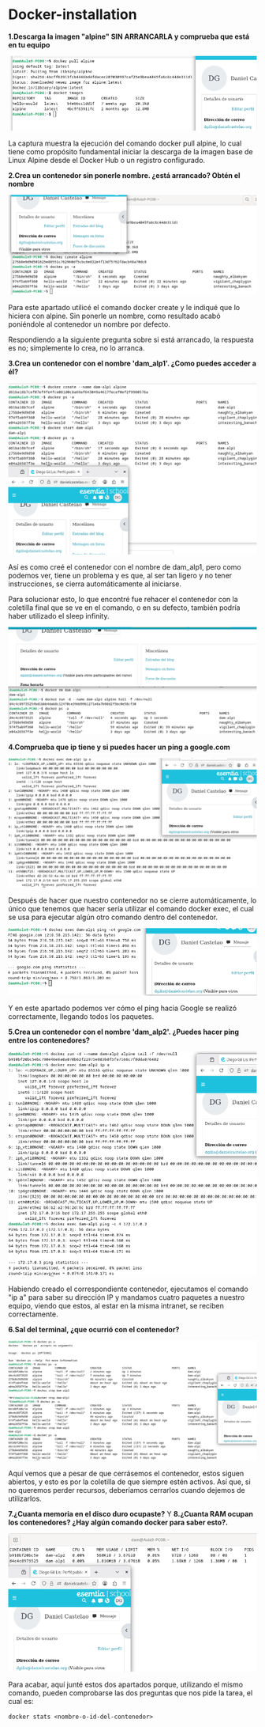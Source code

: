 # Docker-installation

**1.Descarga la imagen "alpine" SIN ARRANCARLA y comprueba que está en tu equipo**

![alt text](https://github.com/Diego5RG-dev/Docker-installation/blob/main/recursos-Docker/primera.png)

La captura muestra la ejecución del comando docker pull alpine, lo cual tiene como propósito fundamental iniciar la descarga de la imagen base de Linux Alpine desde el Docker Hub o un registro configurado.

**2.Crea un contenedor sin ponerle nombre. ¿está arrancado? Obtén el nombre**

![alt text](https://github.com/Diego5RG-dev/Docker-installation/blob/main/recursos-Docker/segunda.png)

Para este apartado utilicé el comando docker create y le indiqué que lo hiciera con alpine. Sin ponerle un nombre, como resultado acabó poniéndole al contenedor un nombre por defecto.

Respondiendo a la siguiente pregunta sobre si está arrancado, la respuesta es no; simplemente lo crea, no lo arranca.

**3.Crea un contenedor con el nombre 'dam_alp1'. ¿Como puedes acceder a él?**

![alt text](https://github.com/Diego5RG-dev/Docker-installation/blob/main/recursos-Docker/tercera.png)

Así es como creé el contenedor con el nombre de dam_alp1, pero como podemos ver, tiene un problema y es que, al ser tan ligero y no tener instrucciones, se cierra automáticamente al iniciarse.

Para solucionar esto, lo que encontré fue rehacer el contenedor con la coletilla final que se ve en el comando, o en su defecto, también podría haber utilizado el sleep infinity.

![alt text](https://github.com/Diego5RG-dev/Docker-installation/blob/main/recursos-Docker/tercera-2.png)

**4.Comprueba que ip tiene y si puedes hacer un ping a google.com**

![alt text](https://github.com/Diego5RG-dev/Docker-installation/blob/main/recursos-Docker/cuarta.png)

Después de hacer que nuestro contenedor no se cierre automáticamente, lo único que tenemos que hacer sería utilizar el comando docker exec, el cual se usa para ejecutar algún otro comando dentro del contenedor.

![alt text](https://github.com/Diego5RG-dev/Docker-installation/blob/main/recursos-Docker/cuarta-2.png)

Y en este apartado podemos ver cómo el ping hacia Google se realizó correctamente, llegando todos los paquetes.

**5.Crea un contenedor con el nombre 'dam_alp2'. ¿Puedes hacer ping entre los contenedores?**

![alt text](https://github.com/Diego5RG-dev/Docker-installation/blob/main/recursos-Docker/quinta.png)

Habiendo creado el correspondiente contenedor, ejecutamos el comando "ip a" para saber su dirección IP y mandamos cuatro paquetes a nuestro equipo, viendo que estos, al estar en la misma intranet, se reciben correctamente.

**6.Sal del terminal, ¿que ocurrió con el contenedor?**

![alt text](https://github.com/Diego5RG-dev/Docker-installation/blob/main/recursos-Docker/sexta.png)

Aquí vemos que a pesar de que cerrásemos el contenedor, estos siguen abiertos, y esto es por la coletilla de que siempre estén activos. Así que, si no queremos perder recursos, deberíamos cerrarlos cuando dejemos de utilizarlos.

**7.¿Cuanta memoria en el disco duro ocupaste?** Y **8.¿Cuanta RAM ocupan los contenedores? ¿Hay algún comando docker para saber esto?.**

![alt text](https://github.com/Diego5RG-dev/Docker-installation/blob/main/recursos-Docker/ultima.png)

Para acabar, aquí junté estos dos apartados porque, utilizando el mismo comando, pueden comprobarse las dos preguntas que nos pide la tarea, el cual es:

    docker stats <nombre-o-id-del-contenedor>
